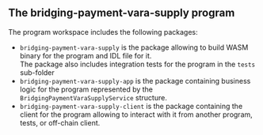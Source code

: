 ## The **bridging-payment-vara-supply** program

The program workspace includes the following packages:
- `bridging-payment-vara-supply` is the package allowing to build WASM binary for the program and IDL file for it.  
  The package also includes integration tests for the program in the `tests` sub-folder
- `bridging-payment-vara-supply-app` is the package containing business logic for the program represented by the `BridgingPaymentVaraSupplyService` structure.  
- `bridging-payment-vara-supply-client` is the package containing the client for the program allowing to interact with it from another program, tests, or
  off-chain client.

